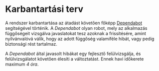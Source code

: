 # Karbantartási terv

A rendszer karbantartása az átadást követően főképp
[Dependabot](https://dependabot.com/) segítségével történik. A *Dependabot*
olyan robot, mely az alkalmazás függőségeit vizsgálva javaslatokat tesz azoknak
a frissítésére, amint nyilvánvalóvá válik, hogy az adott függőség valamiféle
hibát, vagy pedig biztonsági rést tartalmaz.

A *Dependabot* által javasolt hibákat egy fejlesztő felülvizsgálja, és
felülvizsgálatot követően élesíti a változtatást. Ennek havi időkerete maximum
*4 óra*.
